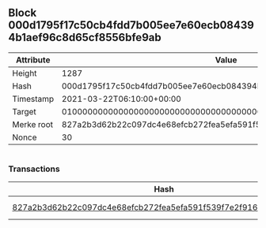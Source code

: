 ## Block 000d1795f17c50cb4fdd7b005ee7e60ecb084394b1aef96c8d65cf8556bfe9ab

Attribute | Value
--- | ---
Height | 1287
Hash | 000d1795f17c50cb4fdd7b005ee7e60ecb084394b1aef96c8d65cf8556bfe9ab
Timestamp | 2021-03-22T06:10:00+00:00
Target | 0100000000000000000000000000000000000000000000000000000000000000
Merke root | 827a2b3d62b22c097dc4e68efcb272fea5efa591f539f7e2f9166b76c0d510f5
Nonce | 30

```

```

### Transactions

Hash | Amount
--- | ---
[827a2b3d62b22c097dc4e68efcb272fea5efa591f539f7e2f9166b76c0d510f5](827a2b3d62b22c097dc4e68efcb272fea5efa591f539f7e2f9166b76c0d510f5.md) | 10.00000000 SKEPTI 
